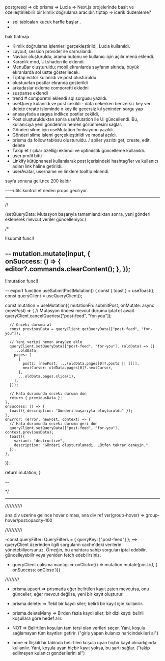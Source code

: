 


postgresql   =>   db 
prisma   => 
Lucia   =>  Next.js projelerinde basit ve özelleştirilebilir bir kimlik doğrulama aracıdır.
tiptap  => icerik duzenleme?








 <!--?  notes  -->

* sql tabloaları kucuk harfle başlar .
* 





bak
flatmap

<!--?  --YAPILANLAR-- -->


- Kimlik doğrulama işlemleri gerçekleştirildi, Lucia kullanıldı.
- Layout, session provider ile sarmalandı.
- Navbar oluşturuldu; arama butonu ve kullanıcı için açılır menü eklendi.
- Karanlık mod, UI.shadcn ile eklendi.
- MenuBar oluşturuldu; mobil ekranlarda sayfanın altında, büyük ekranlarda sol üstte gösterilecek.
- Tiptap  editor kulanıldı ve post olusturuldu
- olustuurlan postlar ekranda gosterildi
- arkadaslar ekleme comporetti ekledni
- suspanse eklendi 
- trend # comporetni eklendi sql sorgusu yazıldı.
- useQuery kulanıldı ve post cekildi - data cekerken benzersiz key ver  delete create isleminde o key ile gecersiz kıl yeninden sorgu yap
- anasayfada asagıya indikce postlar  cekildi, 
- Post oluşturulduktan sonra useMutation ile UI güncellendi. Bu, kullanıcıya yeni gönderinin hemen görünmesini sağlar.
- Gönderi silme için useMutation fonksiyonu yazıldı.
- Gönderi silme işlemi gerçekleştirildi ve modal açıldı.
- prisma da follow tablosu olusturuldu. / apiler yazıldı get, create, edit, delete
- Takip et / çıkar özelliği eklendi ve optimistik güncelleme kullanıldı.
- user profil bitti 
- Linkify kütüphanesi kullanılarak post içerisindeki hashtag'ler ve kullanıcı adları link haline getirildi.
- userAvatar, username ve linklere tooltip eklendi.










sayfa sonuna geli,nce 200 kaldır




----utils kontrol et neden props geciliyor.





-----------------------------------------------------------------------------------------------------------------------------
<!-- * useQueryClient  kulanımı -->
//  

(setQueryData: Mutasyon başarıyla tamamlandıktan sonra, yeni gönderi eklenerek mevcut veriler güncelleniyor.)

/*


!!submit func!!

--
 mutation.mutate(input, {  
      onSuccess: () => {
        editor?.commands.clearContent();
      },
    });
--

!!mutation func!!

--
export function useSubmitPostMutation() {
  const { toast } = useToast();
  const queryClient = useQueryClient();

  const mutation = useMutation({
    mutationFn: submitPost,
    onMutate: async (newPost) => {
      // Mutasyon öncesi mevcut durumu iptal et
      await queryClient.cancelQueries(["post-feed", "for-you"]);

      // Önceki durumu al
      const previousData = queryClient.getQueryData(["post-feed", "for-you"]);

      // Yeni veriyi hemen arayüze ekle
      queryClient.setQueryData(["post-feed", "for-you"], (oldData) => ({
        ...oldData,
        pages: [
          {
            posts: [newPost, ...(oldData.pages[0]?.posts || [])],
            nextCursor: oldData.pages[0]?.nextCursor,
          },
          ...oldData.pages.slice(1),
        ],
      }));

      // Hata durumunda önceki duruma dön
      return { previousData };
    },
    onSuccess: () => {
      toast({ description: "Gönderi başarıyla oluşturuldu" });
    },
    onError: (error, newPost, context) => {
      // Hata durumunda önceki duruma geri dön
      queryClient.setQueryData(["post-feed", "for-you"], context.previousData);
      toast({
        variant: "destructive",
        description: "Gönderi oluşturulamadı. Lütfen tekrar deneyin.",
      });
    },
  });

  return mutation;
}

--

*/

-----------------------------------------------------------------------------------------------------------------------------




///////////
<!--* Tailwind -->
ana div uzerine gelince hover olması, ana div ref ver(group-hover)  =>  group-hover/post:opacity-100



///////////
<!--* queryClient -->
-const queryFilter: QueryFilters = { queryKey: ["post-feed"] };  ==>  queryClient üzerinden ilgili sorguların cache'deki verilerini yönetebiliyorsunuz. Örneğin, bu anahtara sahip sorguları iptal edebilir,       güncelleyebilir  veya yeniden fetch edebilirsiniz.

- queryClient calısma mantıgı =>  onClick={() => mutation.mutate(post.id, { onSuccess: onClose })}



///////// 
<!--*Prisma   -->

- prisma.upsert       =>  prismada eğer belirtilen kayıt zaten mevcutsa, onu günceller; eğer mevcut değilse, yeni bir kayıt oluşturur.

- prisma.delete:      =>  Tekil bir kaydı siler; belirli bir kayıt için kullanılır.
- prisma.deleteMany   =>  Birden fazla kaydı siler; bir dizi kaydı belirli koşullara göre hedef alır.
- NOT                 =>  Belirtilen koşulun tam tersi olan verileri seçer. Yani, koşulu sağlamayan tüm kayıtları getirir.  ("giriş yapan kulanıcı haricindekileri al")
- none                =>  İlişkili bir tabloda belirtilen koşula uyan hiçbir kayıt olmadığında kullanılır. Yani, koşula uyan hiçbir kayıt yoksa, bu şartı sağlar. ("takip edilmeyen kulanıcı gonderilerini al")

